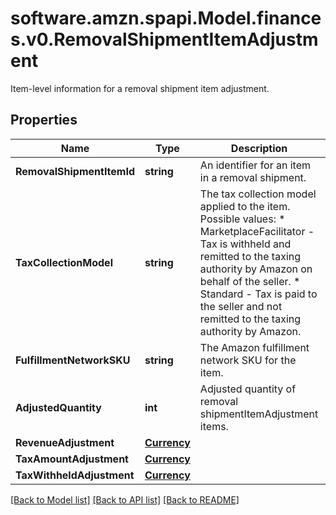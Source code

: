 # software.amzn.spapi.Model.finances.v0.RemovalShipmentItemAdjustment
Item-level information for a removal shipment item adjustment.

## Properties

Name | Type | Description | Notes
------------ | ------------- | ------------- | -------------
**RemovalShipmentItemId** | **string** | An identifier for an item in a removal shipment. | [optional] 
**TaxCollectionModel** | **string** | The tax collection model applied to the item.  Possible values:  * MarketplaceFacilitator - Tax is withheld and remitted to the taxing authority by Amazon on behalf of the seller.  * Standard - Tax is paid to the seller and not remitted to the taxing authority by Amazon. | [optional] 
**FulfillmentNetworkSKU** | **string** | The Amazon fulfillment network SKU for the item. | [optional] 
**AdjustedQuantity** | **int** | Adjusted quantity of removal shipmentItemAdjustment items. | [optional] 
**RevenueAdjustment** | [**Currency**](Currency.md) |  | [optional] 
**TaxAmountAdjustment** | [**Currency**](Currency.md) |  | [optional] 
**TaxWithheldAdjustment** | [**Currency**](Currency.md) |  | [optional] 

[[Back to Model list]](../README.md#documentation-for-models) [[Back to API list]](../README.md#documentation-for-api-endpoints) [[Back to README]](../README.md)

